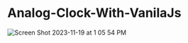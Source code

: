 # Analog-Clock-With-VanilaJs
![Screen Shot 2023-11-19 at 1 05 54 PM](https://github.com/abiribahullas7766/Analog-Clock-With-VanilaJs/assets/54986400/a72da9d1-872f-4675-9ec9-b6f43b829a50)
